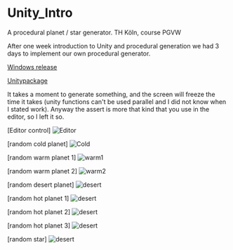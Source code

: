 # Unity_Intro
A procedural planet / star generator. TH Köln, course PGVW

After one week introduction to Unity and procedural generation we had 3 days to implement our own procedural generator.

[Windows release](https://github.com/Nice2Bee/Unity_Intro/releases/tag/v1.0)

[Unitypackage](https://1drv.ms/u/s!AtwaZYMhkRKBgrVukFEmZnbW5iU0Sg)

It takes a moment to generate something, and  the screen will freeze the time it takes (unity functions can't be used parallel and I did not know when I stated work). Anyway the assert is more that kind that you use in the editor, so I left it so.


\[Editor control]
![Editor](https://github.com/Nice2Bee/Unity_Intro/blob/master/screenshot_editor.PNG)


\[random cold planet]
![Cold](https://github.com/Nice2Bee/Unity_Intro/blob/master/screenshot_cold.PNG)


\[random warm planet 1]
![warm1](https://github.com/Nice2Bee/Unity_Intro/blob/master/screenshot_warm.PNG)


\[random warm planet 2]
![warm2](https://github.com/Nice2Bee/Unity_Intro/blob/master/screenshot_warm%202.PNG)


\[random desert planet]
![desert](https://github.com/Nice2Bee/Unity_Intro/blob/master/screenshot_desert.PNG)


\[random hot planet 1]
![desert](https://github.com/Nice2Bee/Unity_Intro/blob/master/screenshot_hot.PNG)


\[random hot planet 2]
![desert](https://github.com/Nice2Bee/Unity_Intro/blob/master/screenshot_hot%202.PNG)


\[random hot planet 3]
![desert](https://github.com/Nice2Bee/Unity_Intro/blob/master/screenshot_hot%203.PNG)


\[random star]
![desert](https://github.com/Nice2Bee/Unity_Intro/blob/master/screenshot_star.PNG)
